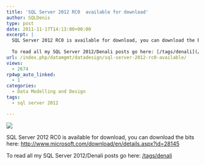 ```yaml
---
title: 'SQL Server 2012 RC0  available for download'
author: SQLDenis
type: post
date: 2011-11-17T14:13:00+00:00
excerpt: |
  SQL Server 2012 RC0 is available for download, you can download the bits here: http://www.microsoft.com/download/en/details.aspx?id=28145
  
  To read all my SQL Server 2012/Denali posts go here: [/tags/denali](/tags/denali):
url: /index.php/datamgmt/datadesign/sql-server-2012-rc0-available/
views:
  - 2674
rp4wp_auto_linked:
  - 1
categories:
  - Data Modelling and Design
tags:
  - sql server 2012

---
```

![][1]

SQL Server 2012 RC0 is available for download, you can download the bits here: http://www.microsoft.com/download/en/details.aspx?id=28145

To read all my SQL Server 2012/Denali posts go here: [/tags/denali](/tags/denali)

 [1]: /wp-content/uploads/blogs/DataMgmt/Denis/.evocache/sql2012.PNG/fit-400x320.PNG?mtime=1318434386 ""